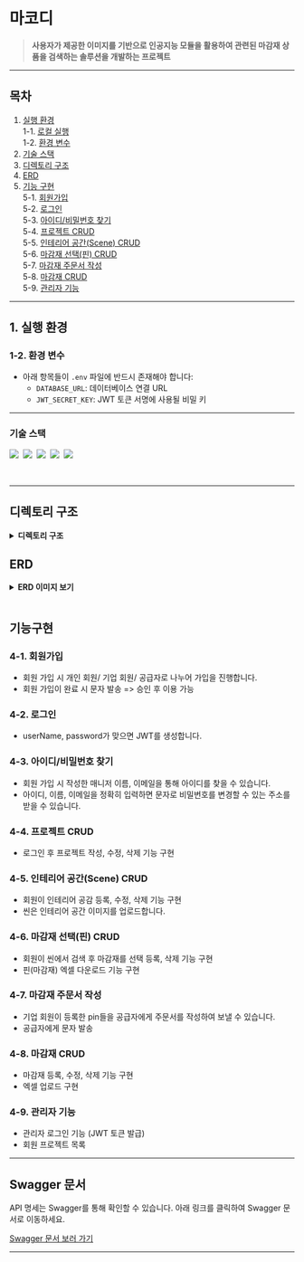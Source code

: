 # **마코디**  
> **사용자가 제공한 이미지를 기반으로 인공지능 모듈을 활용하여 관련된 마감재 상품을 검색하는 솔루션을 개발하는 프로젝트**

---

## **목차**
1. [실행 환경](#1-실행-환경)  
   1-1. [로컬 실행](#1-1-로컬-실행)  
   1-2. [환경 변수](#1-2-환경-변수)  
2. [기술 스택](#2-기술-스택)  
3. [디렉토리 구조](#3-디렉토리-구조)  
4. [ERD](#4-ERD)  
5. [기능 구현](#5-기능-구현)  
   5-1. [회원가입](#5-1-회원가입)   
   5-2. [로그인](#5-2-로그인)   
   5-3. [아이디/비밀번호 찾기](#5-3-아이디/비밀번호-찾기)                     
   5-4. [프로젝트 CRUD](#5-4-프로젝트-CRUD)            
   5-5. [인테리어 공간(Scene) CRUD](#5-5-인테리어-공간(Scene)-CRUD)            
   5-6. [마감재 선택(핀) CRUD](#5-6-마감재-선택(핀)-CRUD)            
   5-7. [마감재 주문서 작성](#5-7-마감재-주문서-작성)               
   5-8. [마감재 CRUD](#5-8-마감재-CRUD)            
   5-9. [관리자 기능](#5-9-관리자-기능)  

---

## **1. 실행 환경**
### **1-2. 환경 변수**  
- 아래 항목들이 `.env` 파일에 반드시 존재해야 합니다:
  - `DATABASE_URL`: 데이터베이스 연결 URL
  - `JWT_SECRET_KEY`: JWT 토큰 서명에 사용될 비밀 키

---

### 기술 스택
<img src="https://img.shields.io/badge/TypeScript-version 5-3178C6">&nbsp;
<img src="https://img.shields.io/badge/Nest.js-version 10-E0234E">&nbsp;
<img src="https://img.shields.io/badge/TypeORM-version 0.3-fcad03">&nbsp;
<img src="https://img.shields.io/badge/MySQL-version 8-00758F">&nbsp;
<img src="https://img.shields.io/badge/Prisma-4.0-2D3748">&nbsp;

</br>

---

## 디렉토리 구조

<details>
<summary><strong>디렉토리 구조</strong></summary>
<div markdown="1">
 
```bash
├─prisma
│      schema.prisma
│
├─src
│  │  app.controller.ts
│  │  app.module.ts
│  │  app.service.ts
│  │  main.ts
│  │
│  ├─decorators
│  │      userRoleAndId.decorator.ts
│  │
│  ├─helper
│  │      ai.module.ts
│  │      excel.download.ts
│  │      randomCode.ts
│  │
│  └─module
│      ├─admin
│      │      admin.controller.ts
│      │      admin.module.ts
│      │      admin.repository.ts
│      │      admin.service.ts
│      │      type.ts
│      │
│      ├─aligo
│      │      aligo.module.ts
│      │      aligo.service.ts
│      │
│      ├─auth
│      │      admin.guard.ts
│      │      auth.module.ts
│      │      auth.service.ts
│      │      jwt-auth.guard.ts
│      │      jwt.strategy.ts
│      │      type.ts
│      │
│      ├─category
│      │      category.controller.ts
│      │      category.module.ts
│      │      category.repository.ts
│      │      category.service.ts
│      │      type.ts
│      │
│      ├─company
│      │      company.controller.ts
│      │      company.module.ts
│      │      company.respository.ts
│      │      company.service.ts
│      │      type.ts
│      │
│      ├─inquiry
│      │      inquiry.controller.ts
│      │      inquiry.module.ts
│      │      inquiry.repository.ts
│      │      inquiry.service.ts
│      │      type.ts
│      │
│      ├─job
│      │      job.controller.ts
│      │      job.module.ts
│      │      job.repository.ts
│      │      job.service.ts
│      │      type.ts
│      │
│      ├─location
│      │      location.controller.ts
│      │      location.module.ts
│      │      location.repository.ts
│      │      location.service.ts
│      │
│      ├─partnership
│      │      partnership.controller.ts
│      │      partnership.module.ts
│      │      partnership.service.ts
│      │      type.ts
│      │
│      ├─pin
│      │      pin.controller.ts
│      │      pin.module.ts
│      │      pin.repository.ts
│      │      pin.service.ts
│      │      type.ts
│      │
│      ├─prisma
│      │      prisma.module.ts
│      │      prisma.service.ts
│      │
│      ├─product
│      │      product.controller.ts
│      │      product.module.ts
│      │      product.repository.ts
│      │      product.service.ts
│      │      type.ts
│      │
│      ├─product-option
│      │      product-option.controller.ts
│      │      product-option.module.ts
│      │      product-option.repository.ts
│      │      product-option.service.ts
│      │      type.ts
│      │
│      ├─project
│      │      project.controller.ts
│      │      project.module.ts
│      │      project.repository.ts
│      │      project.service.ts
│      │      type.ts
│      │
│      ├─purpose
│      │      purpose.controller.ts
│      │      purpose.module.ts
│      │      purpose.repository.ts
│      │      purpose.service.ts
│      │
│      ├─scene
│      │      scene.controller.ts
│      │      scene.module.ts
│      │      scene.repository.ts
│      │      scene.service.ts
│      │      type.ts
│      │
│      ├─store
│      │      store.controller.ts
│      │      store.module.ts
│      │      store.repository.ts
│      │      store.service.ts
│      │      type.ts
│      │
│      ├─upload
│      │      upload.controller.ts
│      │      upload.module.ts
│      │      upload.service.ts
│      │
│      └─user
│              type.ts
│              user.controller.ts
│              user.module.ts
│              user.repository.ts
│              user.service.ts
│
└─test
        app.e2e-spec.ts
        jest-e2e.json
```
</div>
</details>

## **ERD**

<details>
<summary><strong>ERD 이미지 보기</strong></summary>
<div markdown="1">

![ERD 이미지](https://github.com/user-attachments/assets/8137b710-c10c-4b6a-b20f-b7a151a95118)

</div>
</details>

</br>

## 기능구현
### **4-1. 회원가입** 
* 회원 가입 시 개인 회원/ 기업 회원/ 공급자로 나누어 가입을 진행합니다.
* 회원 가입이 완료 시 문자 발송 => 승인 후 이용 가능

### **4-2. 로그인**
* userName, password가 맞으면 JWT를 생성합니다.

### **4-3. 아이디/비밀번호 찾기**
* 회원 가입 시 작성한 매니저 이름, 이메일을 통해 아이디를 찾을 수 있습니다.
* 아이디, 이름, 이메일을 정확히 입력하면 문자로 비밀번호를 변경할 수 있는 주소를 받을 수 있습니다. 

### **4-4. 프로젝트 CRUD**
* 로그인 후 프로젝트 작성, 수정, 삭제 기능 구현

### **4-5. 인테리어 공간(Scene) CRUD**
* 회원이 인테리어 공감 등록, 수정, 삭제 기능 구현
* 씬은 인테리어 공간 이미지를 업로드합니다.

### **4-6. 마감재 선택(핀) CRUD**
* 회원이 씬에서 검색 후 마감재를 선택 등록, 삭제 기능 구현
* 핀(마감재) 엑셀 다운로드 기능 구현

### **4-7. 마감재 주문서 작성**
* 기업 회원이 등록한 pin들을 공급자에게 주문서를 작성하여 보낼 수 있습니다.
* 공급자에게 문자 발송

### **4-8. 마감재 CRUD**
* 마감재 등록, 수정, 삭제 기능 구현
* 엑셀 업로드 구현

### **4-9. 관리자 기능**
* 관리자 로그인 기능 (JWT 토큰 발급)
* 회원 프로젝트 목록

 ---
 
 ## **Swagger 문서**
API 명세는 Swagger를 통해 확인할 수 있습니다. 아래 링크를 클릭하여 Swagger 문서로 이동하세요.

[Swagger 문서 보러 가기](https://github.com/user-attachments/assets/b5d3491c-08ad-400a-9767-2611ffd14721)

---
